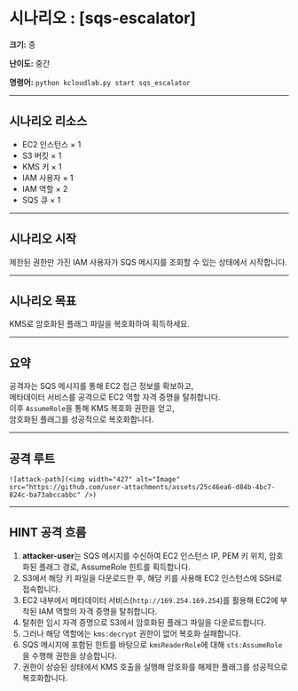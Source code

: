 # 시나리오 : [sqs-escalator]

**크기:** 중   
  
**난이도:** 중간

**명령어:** `python kcloudlab.py start sqs_escalator`

---

## 시나리오 리소스

- EC2 인스턴스 × 1  
- S3 버킷 × 1  
- KMS 키 × 1  
- IAM 사용자 × 1  
- IAM 역할 × 2  
- SQS 큐 × 1

---

## 시나리오 시작

제한된 권한만 가진 IAM 사용자가 SQS 메시지를 조회할 수 있는 상태에서 시작합니다.

---

## 시나리오 목표

KMS로 암호화된 플래그 파일을 복호화하여 획득하세요.

---

## 요약

공격자는 SQS 메시지를 통해 EC2 접근 정보를 확보하고,  
메타데이터 서비스를 공격으로 EC2 역할 자격 증명을 탈취합니다.  
이후 `AssumeRole`을 통해 KMS 복호화 권한을 얻고,  
암호화된 플래그를 성공적으로 복호화합니다.

---

## 공격 루트

`![attack-path](<img width="427" alt="Image" src="https://github.com/user-attachments/assets/25c46ea6-d84b-4bc7-824c-ba73abccabbc" />)`

---

## HINT 공격 흐름

1. **attacker-user**는 SQS 메시지를 수신하여 EC2 인스턴스 IP, PEM 키 위치, 암호화된 플래그 경로, AssumeRole 힌트를 획득합니다.  
2. S3에서 해당 키 파일을 다운로드한 후, 해당 키를 사용해 EC2 인스턴스에 SSH로 접속합니다.  
3. EC2 내부에서 메타데이터 서비스(`http://169.254.169.254`)를 활용해 EC2에 부착된 IAM 역할의 자격 증명을 탈취합니다.  
4. 탈취한 임시 자격 증명으로 S3에서 암호화된 플래그 파일을 다운로드합니다.  
5. 그러나 해당 역할에는 `kms:decrypt` 권한이 없어 복호화 실패합니다.  
6. SQS 메시지에 포함된 힌트를 바탕으로 `kmsReaderRole`에 대해 `sts:AssumeRole`을 수행해 권한을 상승합니다.  
7. 권한이 상승된 상태에서 KMS 호출을 실행해 암호화를 해제한 플래그를 성공적으로 복호화합니다.
